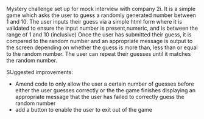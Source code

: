 Mystery challenge set up for mock interview with company 2i. It is a simple game which asks the user to guess a randomly generated number between 1 and 10. The user inputs their guess via a simple html form where it is validated to ensure the input number is present,numeric, and is between the range of 1 and 10 (inclusive)
Once the user has submitted their guess, it is compared to the random number and an appropriate message is output to the screen depending on whether the guess is more than, less than or equal to the random number.
The user can repeat their guesses until it matches the random number.

SUggested improvements: 
- Amend code to only allow the user a certain number of guesses before either the user guesses correctly or the the game finishes displaying an appropriate message that the user has failed to correctly guess the random number
- add a button to enable the user to exit out of the game
